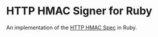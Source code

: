 # HTTP HMAC Signer for Ruby

An implementation of the [HTTP HMAC Spec](https://github.com/acquia/http-hmac-spec)
in Ruby.

